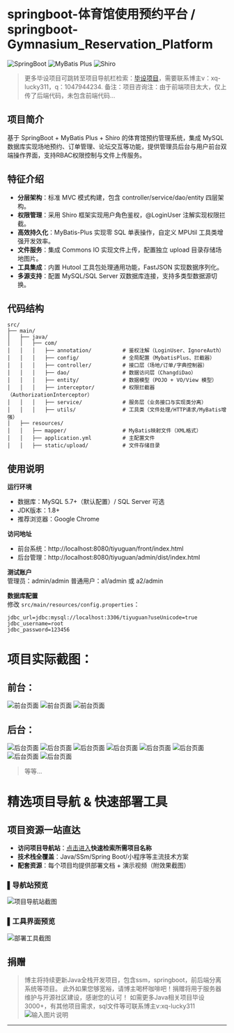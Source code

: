 # springboot-体育馆使用预约平台 / springboot-Gymnasium_Reservation_Platform

![SpringBoot](https://spring.io/projects/spring-boot)
![MyBatis Plus](https://baomidou.com/)
![Shiro](https://shiro.apache.org/)

> 更多毕设项目可跳转至项目导航栏检索：[毕设项目](http://sysadmin.3vfree.vip)，需要联系博主v：xq-lucky311，q：1047944234. 备注：项目咨询注：由于前端项目太大，仅上传了后端代码，未包含前端代码...

## 项目简介  
基于 SpringBoot + MyBatis Plus + Shiro 的体育馆预约管理系统，集成 MySQL 数据库实现场地预约、订单管理、论坛交互等功能，提供管理员后台与用户前台双端操作界面，支持RBAC权限控制与文件上传服务。

## 特征介绍  
- **分层架构**：标准 MVC 模式构建，包含 controller/service/dao/entity 四层架构。  
- **权限管理**：采用 Shiro 框架实现用户角色鉴权，@LoginUser 注解实现权限拦截。  
- **高效持久化**：MyBatis-Plus 实现零 SQL 单表操作，自定义 MPUtil 工具类增强开发效率。  
- **文件服务**：集成 Commons IO 实现文件上传，配置独立 upload 目录存储场地图片。  
- **工具集成**：内置 Hutool 工具包处理通用功能，FastJSON 实现数据序列化。  
- **多源支持**：配置 MySQL/SQL Server 双数据库连接，支持多类型数据源切换。  

## 代码结构 
```
src/
├── main/
│   ├── java/
│   │   ├── com/
│   │   │   ├── annotation/          # 鉴权注解（LoginUser、IgnoreAuth）
│   │   │   ├── config/              # 全局配置（MybatisPlus、拦截器）
│   │   │   ├── controller/          # 接口层（场地/订单/字典控制器）
│   │   │   ├── dao/                 # 数据访问层（ChangdiDao）
│   │   │   ├── entity/              # 数据模型（POJO + VO/View 模型）
│   │   │   ├── interceptor/         # 权限拦截器（AuthorizationInterceptor）
│   │   │   ├── service/             # 服务层（业务接口与实现类分离）
│   │   │   ├── utils/               # 工具类（文件处理/HTTP请求/MyBatis增强）
│   ├── resources/
│   │   ├── mapper/                  # MyBatis映射文件（XML格式）
│   │   ├── application.yml          # 主配置文件
│   │   ├── static/upload/           # 文件存储目录
```
## 使用说明
**运行环境**  
- 数据库：MySQL 5.7+（默认配置）/ SQL Server 可选
- JDK版本：1.8+
- 推荐浏览器：Google Chrome

**访问地址**  
- 前台系统：http://localhost:8080/tiyuguan/front/index.html  
- 后台管理：http://localhost:8080/tiyuguan/admin/dist/index.html  

**测试账户**  
管理员：admin/admin
普通用户：a1/admin 或 a2/admin


**数据库配置**  
修改 `src/main/resources/config.properties`：  
```properties
jdbc_url=jdbc:mysql://localhost:3306/tiyuguan?useUnicode=true
jdbc_username=root
jdbc_password=123456
```

# 项目实际截图：

## 前台：
![前台页面](xx/prefix/1.png)
![前台页面](xx/prefix/2.png)
![前台页面](xx/prefix/3.png)

## 后台：
![后台页面](xx/suffix/1.png)
![后台页面](xx/suffix/2.png)
![后台页面](xx/suffix/3.png)
![后台页面](xx/suffix/4.png)
![后台页面](xx/suffix/5.png)
![后台页面](xx/suffix/6.png)
![后台页面](xx/suffix/7.png)
![后台页面](xx/suffix/8.png)

> 等等...

# 精选项目导航 & 快速部署工具
## 项目资源一站直达
- ​**访问项目导航站**：[点击进入](http://sysadmin.3vfree.vip)**快速检索所需项目名称**
- ​**技术栈全覆盖**：Java/SSm/Spring Boot/小程序等主流技术方案
- ​**配套资源**：每个项目均提供部署文档 + 演示视频（附效果截图）

### ▌导航站预览
![项目导航站截图](项目检索工具.png)

### ▌工具界面预览
![部署工具截图](一键部署工具.png)

## 捐赠
> 博主将持续更新Java全栈开发项目，包含ssm，springboot，前后端分离系统等项目。
> 此外如果您够宽裕，请博主喝杯咖啡吧！捐赠将用于服务器维护与开源社区建设，感谢您的认可！
> 如需更多Java相关项目毕设3000+，有其他项目需求，sql文件等可联系博主v:xq-lucky311
![输入图片说明](%E7%91%9E%E5%B9%B8%EF%BC%81%E7%91%9E%E5%B9%B8%EF%BC%81.png)
---
